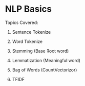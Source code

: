# NLP Basics

Topics Covered:

1. Sentence Tokenize 

2. Word Tokenize 

3. Stemming (Base Root word) 

4. Lemmatization (Meaningful word) 

5. Bag of Words (CountVectorizor) 

6. TFIDF 
